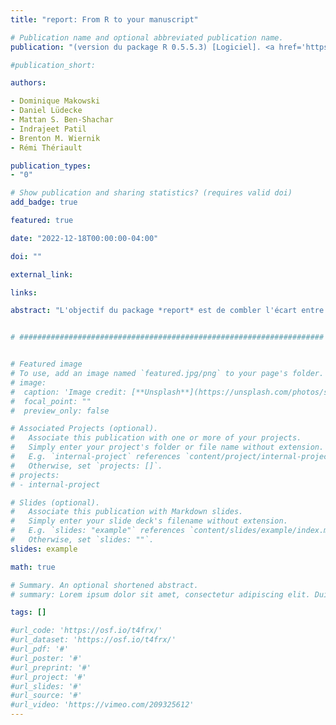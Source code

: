 ```yaml
---
title: "report: From R to your manuscript"

# Publication name and optional abbreviated publication name.
publication: "(version du package R 0.5.5.3) [Logiciel]. <a href='https://easystats.github.io/report' target='_blank' rel='noopener noreferrer'>easystats.github.io/report</a>"

#publication_short: 

authors:

- Dominique Makowski
- Daniel Lüdecke
- Mattan S. Ben-Shachar
- Indrajeet Patil
- Brenton M. Wiernik
- Rémi Thériault

publication_types:
- "0"

# Show publication and sharing statistics? (requires valid doi)
add_badge: true

featured: true

date: "2022-12-18T00:00:00-04:00"

doi: ""

external_link: 

links: 

abstract: "L'objectif du package *report* est de combler l'écart entre la sortie de R et les résultats formatés contenus dans votre manuscrit. Il produit automatiquement des rapports de modèles et de cadres de données conformément aux directives des meilleures pratiques (par exemple, le style de l'APA), garantissant la normalisation et la qualité des rapports sur les résultats."


# ####################################################################


# Featured image
# To use, add an image named `featured.jpg/png` to your page's folder. 
# image:
#  caption: 'Image credit: [**Unsplash**](https://unsplash.com/photos/s9CC2SKySJM)'
#  focal_point: ""
#  preview_only: false

# Associated Projects (optional).
#   Associate this publication with one or more of your projects.
#   Simply enter your project's folder or file name without extension.
#   E.g. `internal-project` references `content/project/internal-project/index.md`.
#   Otherwise, set `projects: []`.
# projects:
# - internal-project

# Slides (optional).
#   Associate this publication with Markdown slides.
#   Simply enter your slide deck's filename without extension.
#   E.g. `slides: "example"` references `content/slides/example/index.md`.
#   Otherwise, set `slides: ""`.
slides: example

math: true

# Summary. An optional shortened abstract.
# summary: Lorem ipsum dolor sit amet, consectetur adipiscing elit. Duis posuere tellus ac convallis placerat. Proin tincidunt magna sed ex sollicitudin condimentum.

tags: []

#url_code: 'https://osf.io/t4frx/'
#url_dataset: 'https://osf.io/t4frx/'
#url_pdf: '#'
#url_poster: '#'
#url_preprint: '#'
#url_project: '#'
#url_slides: '#'
#url_source: '#'
#url_video: 'https://vimeo.com/209325612'
---
```


